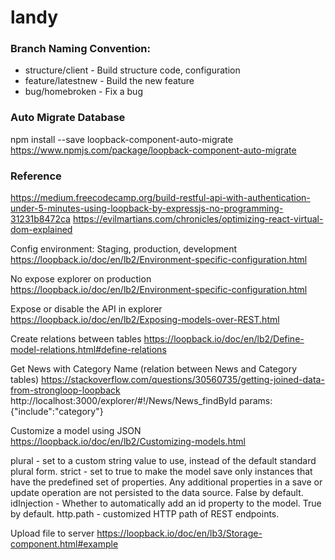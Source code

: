 # landy

### Branch Naming Convention:
- structure/client - Build structure code, configuration
- feature/latestnew - Build the new feature
- bug/homebroken - Fix a bug

### Auto Migrate Database
npm install --save loopback-component-auto-migrate
https://www.npmjs.com/package/loopback-component-auto-migrate


### Reference
https://medium.freecodecamp.org/build-restful-api-with-authentication-under-5-minutes-using-loopback-by-expressjs-no-programming-31231b8472ca
https://evilmartians.com/chronicles/optimizing-react-virtual-dom-explained

Config environment: Staging, production, development
https://loopback.io/doc/en/lb2/Environment-specific-configuration.html

No expose explorer on production
https://loopback.io/doc/en/lb2/Environment-specific-configuration.html

Expose or disable the API in explorer
https://loopback.io/doc/en/lb2/Exposing-models-over-REST.html​

Create relations between tables
https://loopback.io/doc/en/lb2/Define-model-relations.html#define-relations

Get News with Category Name (relation between News and Category tables)
https://stackoverflow.com/questions/30560735/getting-joined-data-from-strongloop-loopback
http://localhost:3000/explorer/#!/News/News_findById
params:
{"include":"category"}

Customize a model using JSON
https://loopback.io/doc/en/lb2/Customizing-models.html

plural - set to a custom string value to use, instead of the default standard plural form.
strict - set to true to make the model save only instances that have the predefined set of properties. Any additional properties in a save or update operation are not persisted to the data source. False by default.
idInjection - Whether to automatically add an id property to the model. True by default.
http.path - customized HTTP path of REST endpoints.

Upload file to server
https://loopback.io/doc/en/lb3/Storage-component.html#example